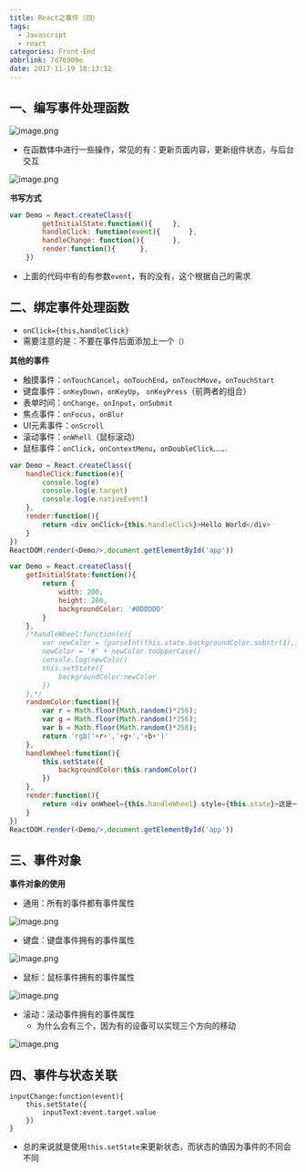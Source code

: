 ```yaml
---
title: React之事件（四）
tags:
  - Javascript
  - react
categories: Front-End
abbrlink: 7d76909e
date: 2017-11-19 10:13:32
---
```


一、编写事件处理函数
---

![image.png](http://upload-images.jianshu.io/upload_images/1480597-f2421cc3f2723b77.png?imageMogr2/auto-orient/strip%7CimageView2/2/w/1240)

- 在函数体中进行一些操作，常见的有：更新页面内容，更新组件状态，与后台交互

![image.png](http://upload-images.jianshu.io/upload_images/1480597-269c34a011f83c1a.png?imageMogr2/auto-orient/strip%7CimageView2/2/w/1240)


**书写方式**

```javascript
var Demo = React.createClass({
		getInitialState:function(){		},
		handleClick: function(event){		},
		handleChange: function(){		},
		render:function(){		},
	})
```

- 上面的代码中有的有参数`event`，有的没有，这个根据自己的需求

二、绑定事件处理函数
---

- `onClick={this,handleClick}`
- 需要注意的是：不要在事件后面添加上一个`（）`

**其他的事件**

- 触摸事件：`onTouchCancel`，`onTouchEnd`，`onTouchMove`，`onTouchStart`
- 键盘事件：`onKeyDown`，`onKeyUp`， `onKeyPress`（前两者的组合）
- 表单时间：`onChange`，`onInput`，`onSubmit`
- 焦点事件：`onFocus`，`onBlur`
- UI元素事件：`onScroll`
- 滚动事件：`onWhell`（鼠标滚动）
- 鼠标事件：`onClick`，`onContextMenu`，`onDoubleClick`…...

```javascript
var Demo = React.createClass({
    handleClick:function(e){
        console.log(e)
        console.log(e.target)
        console.log(e.nativeEvent)
    },
    render:function(){
        return <div onClick={this.handleClick}>Hello World</div>
    }
})
ReactDOM.render(<Demo/>,document.getElementById('app'))
```

```javascript
var Demo = React.createClass({
    getInitialState:function(){
        return {
            width: 200,
            height: 200,
            backgroundColor: '#DDDDDD'
        }
    },
    /*handleWheel:function(e){
        var newColor = (parseInt(this.state.backgroundColor.substr(1),16) + e.deltaY).toString(16)
        newColor = '#' + newColor.toUpperCase()
        console.log(newColor)
        this.setState({
            backgroundColor:newColor
        })
    },*/
    randomColor:function(){
        var r = Math.floor(Math.random()*256);
        var g = Math.floor(Math.random()*256);
        var b = Math.floor(Math.random()*256);
        return 'rgb('+r+','+g+','+b+')'
    },
    handleWheel:function(){
        this.setState({
            backgroundColor:this.randomColor()
        })
    },
    render:function(){
        return <div onWheel={this.handleWheel} style={this.state}>这是一个案例，鼠标滚动实现背景颜色的变化</div>
    }
})
ReactDOM.render(<Demo/>,document.getElementById('app'))
```
三、事件对象
---

**事件对象的使用**

- 通用：所有的事件都有事件属性

![image.png](http://upload-images.jianshu.io/upload_images/1480597-321747a6085cf459.png?imageMogr2/auto-orient/strip%7CimageView2/2/w/1240)


- 键盘：键盘事件拥有的事件属性

![image.png](http://upload-images.jianshu.io/upload_images/1480597-96f7e6afef18b063.png?imageMogr2/auto-orient/strip%7CimageView2/2/w/1240)

- 鼠标：鼠标事件拥有的事件属性

![image.png](http://upload-images.jianshu.io/upload_images/1480597-7d4749b26ef496d5.png?imageMogr2/auto-orient/strip%7CimageView2/2/w/1240)

- 滚动：滚动事件拥有的事件属性
  - 为什么会有三个，因为有的设备可以实现三个方向的移动
  
![image.png](http://upload-images.jianshu.io/upload_images/1480597-10a91549777446a6.png?imageMogr2/auto-orient/strip%7CimageView2/2/w/1240)

四、事件与状态关联
---

```javascipt
inputChange:function(event){
    this.setState({
    	inputText:event.target.value
    })
}
```

- 总的来说就是使用`this.setState`来更新状态，而状态的值因为事件的不同会不同
